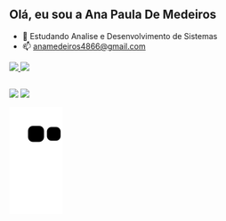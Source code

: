 ##  Olá, eu sou a Ana Paula De Medeiros 

- 🌱 Estudando Analise e Desenvolvimento de Sistemas
- 📫 anamedeiros4866@gmail.com

 <div>
  <a href="https://github.com/Medeiros001">
  <img height="180em" src="https://github-readme-stats.vercel.app/api?username=Medeiros001&show_icons=true&theme=dracula&include_all_commits=true&count_private=true"/>
  <img height="180em" src="https://github-readme-stats.vercel.app/api/top-langs/?username=Medeiros001&layout=compact&langs_count=7&theme=dracula"/>
</div>
  
  ##
 
<div> 
    <a href="https://instagram.com/ana_medeiros4866" target="_blank"><img src="https://img.shields.io/badge/-Instagram-%23E4405F?style=for-the-badge&logo=instagram&logoColor=white" target="_blank"></a> 
   <a href="https://www.linkedin.com/in/https://www.linkedin.com/in/ana-medeiros-16a55821a/" target="_blank"><img src="https://img.shields.io/badge/-LinkedIn-%230077B5?style=for-the-badge&logo=linkedin&logoColor=white" target="_blank"></a> 
 
  ![Snake animation](https://github.com/rafaballerini/rafaballerini/blob/output/github-contribution-grid-snake.svg)
 
</div>
